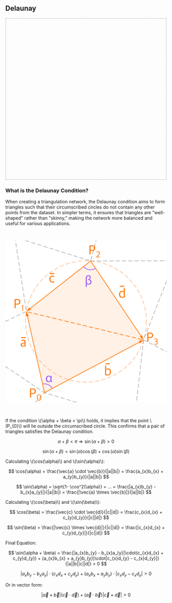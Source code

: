 <style>
.MathJax_Display {
  text-align: left !important;
  margin-top: 40px;
  margin-right: 40px;
  margin-bottom: 40px;
  margin-left: 40px;
  font-weight: 700;
  font-size: 1.2em;
  opacity: 0.65;
}

#delaunayCanvas {
    display: block;
    border: 2px dotted #80808080;
}
</style>

<script type="text/javascript">
window.addEventListener('DOMContentLoaded', function() {
  const paths = [
    '../js/triangle/delaunay.js',
    './js/triangle/delaunay.js',
    '/js/triangle/delaunay.js'
  ];
  async function fileExists(path) {
    try {
      const response = await fetch(path, { method: 'HEAD' });
      return response.ok;
    } catch (e) {
      return false;
    }
  }
  (async () => {
    for (const path of paths) {
      if (await fileExists(path)) {
        const script = document.createElement('script');
        script.src = path;
        document.head.appendChild(script);
        break;
      }
    }
  })();
});
</script>

## Delaunay

<canvas id="delaunayCanvas" width="500" height="500"></canvas>

### What is the Delaunay Condition?


When creating a triangulation network, the Delaunay condition aims to form triangles such that their circumscribed circles do not contain any other points from the dataset. In simpler terms, it ensures that triangles are "well-shaped" rather than "skinny," making the network more balanced and useful for various applications.

<br>

![Delaunay condition](delaunay_condition.svg)

<br>

If the condition \\(\alpha + \beta < \pi\\) holds, it implies that the point \\(P_{0}\\) will lie outside the circumscribed circle. This confirms that a pair of triangles satisfies the Delaunay condition.

$$
\alpha + \beta < \pi \Rightarrow \sin(\alpha + \beta) > 0
$$

$$
\sin(\alpha + \beta) = \sin(\alpha)\cos(\beta) + \cos(\alpha)\sin(\beta)
$$

Calculating \\(\cos(\alpha)\\) and \\(\sin(\alpha)\\): 

$$
\cos(\alpha) = \frac{\vec{a} \cdot \vec{b}}{|a||b|} = \frac{a_{x}b_{x} + a_{y}b_{y}}{|a||b|}
$$

$$
\sin(\alpha) = \sqrt{1- \cos^2(\alpha)} = ... = \frac{|a_{x}b_{y} - b_{x}a_{y}|}{|a||b|} = \frac{|\vec{a} \times \vec{b}|}{|a||b|}
$$


Calculating \\(\cos(\beta)\\) and \\(\sin(\beta)\\): 


$$
\cos(\beta) = \frac{\vec{c} \cdot \vec{d}}{|c||d|} = \frac{c_{x}d_{x} + c_{y}d_{y}}{|c||d|}
$$

$$
\sin(\beta) = \frac{|\vec{c} \times \vec{d}|}{|c||d|} = \frac{|c_{x}d_{x} + c_{y}d_{y}|}{|c||d|}
$$

Final Equation:

$$
\sin(\alpha + \beta) = \frac{|a_{x}b_{y} - b_{x}a_{y}|\cdot(c_{x}d_{x} + c_{y}d_{y}) + (a_{x}b_{x} + a_{y}b_{y})\cdot|c_{x}d_{y} - c_{x}d_{y}|}{|a||b||c||d|} > 0
$$

$$
|a_{x}b_{y} - b_{x}a_{y}|\cdot(c_{x}d_{x} + c_{y}d_{y}) + (a_{x}b_{x} + a_{y}b_{y})\cdot|c_{x}d_{y} - c_{x}d_{y}| > 0
$$

Or in vector form:

$$
|\vec{a} \times \vec{b}|(\vec{c} \cdot \vec{d}) + (\vec{a} \cdot \vec{b})|\vec{c} \times \vec{d}| > 0
$$

